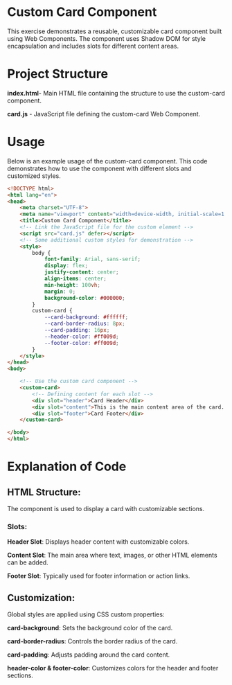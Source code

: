 # Custom Card Component

This exercise demonstrates a reusable, customizable card component built using Web Components. The component uses Shadow DOM for style encapsulation and includes slots for different content areas.


# Project Structure

**index.html**- Main HTML file containing the structure to use the custom-card component.

**card.js** - JavaScript file defining the custom-card Web Component.


# Usage

Below is an example usage of the custom-card component. This code demonstrates how to use the component with different slots and customized styles.

```html
<!DOCTYPE html>
<html lang="en">
<head>
    <meta charset="UTF-8">
    <meta name="viewport" content="width=device-width, initial-scale=1.0">
    <title>Custom Card Component</title>
    <!-- Link the JavaScript file for the custom element -->
    <script src="card.js" defer></script>
    <!-- Some additional custom styles for demonstration -->
    <style>
        body {
            font-family: Arial, sans-serif;
            display: flex;
            justify-content: center;
            align-items: center;
            min-height: 100vh;
            margin: 0;
            background-color: #000000;
        }
        custom-card {
            --card-background: #ffffff;
            --card-border-radius: 8px;
            --card-padding: 16px;
            --header-color: #ff009d;
            --footer-color: #ff009d;
        }
    </style>
</head>
<body>

    <!-- Use the custom card component -->
    <custom-card>
        <!-- Defining content for each slot -->
        <div slot="header">Card Header</div>
        <div slot="content">This is the main content area of the card. You can add text, images, or other HTML elements here.</div>
        <div slot="footer">Card Footer</div>
    </custom-card>

</body>
</html>
```
# Explanation of Code
## HTML Structure:

The <custom-card> component is used to display a card with customizable sections.

### Slots:

**Header Slot**: Displays header content with customizable colors.

**Content Slot**: The main area where text, images, or other HTML elements can be added.

**Footer Slot**: Typically used for footer information or action links.

## Customization:

Global styles are applied using CSS custom properties:

**card-background**: Sets the background color of the card.

**card-border-radius**: Controls the border radius of the card.

**card-padding**: Adjusts padding around the card content.

**header-color & footer-color**: Customizes colors for the header and footer sections.